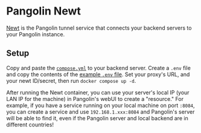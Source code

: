 # Pangolin Newt

[Newt](https://github.com/fosrl/newt) is the Pangolin tunnel service that connects your backend servers to your Pangolin instance.

## Setup

Copy and paste the [`compose.yml`](./compose.yml) to your backend server. Create a `.env` file and copy the contents of the [example `.env` file](./.env.example). Set your proxy's URL, and your newt ID/secret, then run `docker compose up -d`.

After running the Newt container, you can use your server's local IP (your LAN IP for the machine) in Pangolin's webUI to create a "resource." For example, if you have a service running on your local machine on port `:8084`, you can create a service and use `192.168.1.xxx:8084` and Pangolin's server will be able to find it, even if the Pangolin server and local backend are in different countries!
